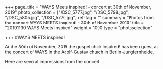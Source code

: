 +++
page_title = "WAYS Meets inspired! - concert at 30th of November, 2019"
photo_collection = ["/DSC_5777.jpg", "/DSC_5798.jpg", "/DSC_5805.jpg", "/DSC_5770.jpg"]
ref-tag = ""
summary = "Photos from the concert WAYS MEETS inspired! - 30th of November 2019"
title = "20191130 WAYS Meets inspired"
weight = 1000
type = "photoselection"

+++
#WAYS MEETS inspired!

At the 30th of November, 2019 the gospel choir inspired! has been guest 
at the concert of WAYS in the Adolf-Gustav church in Berlin-Jungfernheide.

Here are several impressions from the concert
